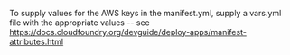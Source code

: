 
To supply values for the AWS keys in the manifest.yml, supply a vars.yml file
with the appropriate values -- see https://docs.cloudfoundry.org/devguide/deploy-apps/manifest-attributes.html

